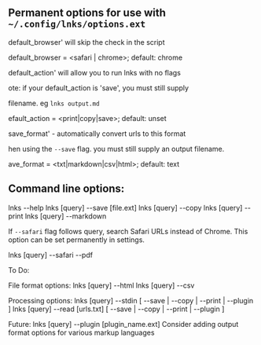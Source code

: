 ## Permanent options for use with `~/.config/lnks/options.ext`

default_browser' will skip the check in the script

default_browser = <safari | chrome>; default: chrome

default_action' will allow you to run lnks with no flags

ote: if your default_action is 'save', you must still supply

 filename. eg `lnks output.md`

efault_action = <print|copy|save>; default: unset

save_format' - automatically convert urls to this format

hen using the `--save` flag. you must still supply an output filename.

ave_format = <txt|markdown|csv|html>; default: text

## Command line options:

lnks --help
lnks [query] --save [file.ext]
lnks [query] --copy
lnks [query] --print
lnks [query] --markdown

If `--safari` flag follows query, search Safari URLs instead of Chrome.
This option can be set permanently in settings.

lnks [query] --safari --pdf

To Do:

File format options:
lnks [query] --html
lnks [query] --csv

Processing options:
lnks [query] --stdin [ --save | --copy | --print | --plugin  ]
lnks [query] --read [urls.txt] [ --save | --copy | --print | --plugin  ]

Future:
lnks [query] --plugin [plugin_name.ext]
Consider adding output format options for various markup languages

